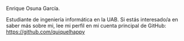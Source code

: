 Enrique Osuna García.

Estudiante de ingeniería informática en la UAB. Si estás interesado/a en saber más sobre mi, lee mi perfil en mi cuenta principal de GitHub:
https://github.com/quiquelhappy
